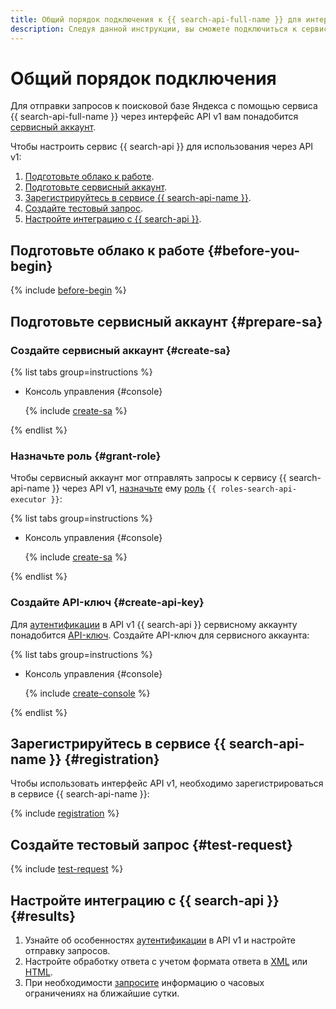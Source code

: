 ```yaml
---
title: Общий порядок подключения к {{ search-api-full-name }} для интерфейса API v1
description: Следуя данной инструкции, вы сможете подключиться к сервису {{ search-api-name }} для работы с ним через интерфейс API v1.
---
```


# Общий порядок подключения

Для отправки запросов к поисковой базе Яндекса с помощью сервиса {{ search-api-full-name }} через интерфейс API v1 вам понадобится [сервисный аккаунт](../../iam/concepts/users/service-accounts.md). 

Чтобы настроить сервис {{ search-api }} для использования через API v1:

1. [Подготовьте облако к работе](#before-you-begin).
1. [Подготовьте сервисный аккаунт](#prepare-sa).
1. [Зарегистрируйтесь в сервисе {{ search-api-name }}](#registration).
1. [Создайте тестовый запрос](#test-request).
1. [Настройте интеграцию с {{ search-api }}](#results).


## Подготовьте облако к работе {#before-you-begin}

{% include [before-begin](../../_tutorials/_tutorials_includes/before-you-begin.md) %}

## Подготовьте сервисный аккаунт {#prepare-sa}

### Создайте сервисный аккаунт {#create-sa}

{% list tabs group=instructions %}

- Консоль управления {#console}

  {% include [create-sa](../../_includes/iam/create-sa-via-console-without-role.md) %}

{% endlist %}

### Назначьте роль {#grant-role}

Чтобы сервисный аккаунт мог отправлять запросы к сервису {{ search-api-name }} через API v1, [назначьте](../../iam/operations/sa/assign-role-for-sa.md#binding-role-resource) ему [роль](../security/index.md#search-api-executor) `{{ roles-search-api-executor }}`:

{% list tabs group=instructions %}

- Консоль управления {#console}

  {% include [create-sa](../../_includes/grant-role-console-sa.md) %}

{% endlist %}

### Создайте API-ключ {#create-api-key}

Для [аутентификации](./auth.md) в API v1 {{ search-api }} сервисному аккаунту понадобится [API-ключ](../../iam/concepts/authorization/api-key.md). Создайте API-ключ для сервисного аккаунта:

{% list tabs group=instructions %}

- Консоль управления {#console}

  {% include [create-console](../../_includes/iam/create-api-key-console.md) %}  

{% endlist %}

## Зарегистрируйтесь в сервисе {{ search-api-name }} {#registration}

Чтобы использовать интерфейс API v1, необходимо зарегистрироваться в сервисе {{ search-api-name }}:

{% include [registration](../../_includes/search-api/registration.md) %}

## Создайте тестовый запрос {#test-request}

{% include [test-request](../../_includes/search-api/test-request.md) %}


## Настройте интеграцию с {{ search-api }} {#results}

1. Узнайте об особенностях [аутентификации](./auth.md) в API v1 и настройте отправку запросов.
1. Настройте обработку ответа с учетом формата ответа в [XML](../concepts/response.md) или [HTML](../concepts/html-response.md).
1. При необходимости [запросите](../concepts/limits.md) информацию о часовых ограничениях на ближайшие сутки.